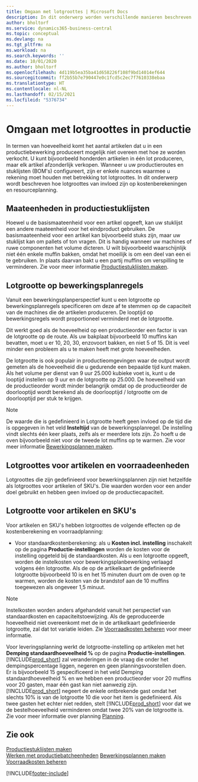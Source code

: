 ```yaml
---
title: Omgaan met lotgroottes | Microsoft Docs
description: In dit onderwerp worden verschillende manieren beschreven om met lotgroottes om te gaan.
author: bholtorf
ms.service: dynamics365-business-central
ms.topic: conceptual
ms.devlang: na
ms.tgt_pltfrm: na
ms.workload: na
ms.search.keywords: ''
ms.date: 10/01/2020
ms.author: bholtorf
ms.openlocfilehash: 4d119b5ea35ba41d658226f108f9bd14014ef644
ms.sourcegitcommit: ff2b55b7e790447e0c1fcd5c2ec7f7610338ebaa
ms.translationtype: HT
ms.contentlocale: nl-NL
ms.lasthandoff: 02/15/2021
ms.locfileid: "5376734"
---
```

# <a name="handling-lot-sizes-in-production"></a>Omgaan met lotgroottes in productie
In termen van hoeveelheid komt het aantal artikelen dat u in een productiebewerking produceert mogelijk niet overeen met hoe ze worden verkocht. U kunt bijvoorbeeld honderden artikelen in één lot produceren, maar elk artikel afzonderlijk verkopen. Wanneer u uw productieroutes en stuklijsten (BOM's) configureert, zijn er enkele nuances waarmee u rekening moet houden met betrekking tot lotgroottes. In dit onderwerp wordt beschreven hoe lotgroottes van invloed zijn op kostenberekeningen en resourceplanning.

## <a name="units-of-measure-in-production-bill-of-materials"></a>Maateenheden in productiestuklijsten
Hoewel u de basismaateenheid voor een artikel opgeeft, kan uw stuklijst een andere maateenheid voor het eindproduct gebruiken. De basismaateenheid voor een artikel kan bijvoorbeeld stuks zijn, maar uw stuklijst kan om pallets of ton vragen. Dit is handig wanneer uw machines of ruwe componenten het volume dicteren. U wilt bijvoorbeeld waarschijnlijk niet één enkele muffin bakken, omdat het moeilijk is om een deel van een ei te gebruiken. In plaats daarvan bakt u een partij muffins om verspilling te verminderen. Zie voor meer informatie [Productiestuklijsten maken](production-how-to-create-production-boms.md).

## <a name="lot-size-on-routing-lines"></a>Lotgrootte op bewerkingsplanregels
Vanuit een bewerkingsplanperspectief kunt u een lotgrootte op bewerkingsplanregels specificeren om deze af te stemmen op de capaciteit van de machines die de artikelen produceren. De looptijd op bewerkingsregels wordt proportioneel verminderd met de lotgrootte. 

Dit werkt goed als de hoeveelheid op een productieorder een factor is van de lotgrootte op de route. Als uw bakplaat bijvoorbeeld 10 muffins kan bevatten, moet u er 10, 20, 30, enzovoort bakken, en niet 5 of 15.  Dit is veel minder een probleem als u te maken heeft met grote hoeveelheden.

De lotgrootte is ook populair in productieomgevingen waar de output wordt gemeten als de hoeveelheid die u gedurende een bepaalde tijd kunt maken. Als het volume per dienst van 9 uur 25.000 kubieke voet is, kunt u de looptijd instellen op 9 uur en de lotgrootte op 25.000.
De hoeveelheid van de productieorder wordt minder belangrijk omdat op de productieorder de doorlooptijd wordt berekend als de doorlooptijd / lotgrootte om de doorlooptijd per stuk te krijgen.
 
> [!NOTE]
> De waarde die is gedefinieerd in Lotgrootte heeft geen invloed op de tijd die is opgegeven in het veld **Insteltijd** van de bewerkingsplanregel. De instelling vindt slechts één keer plaats, zelfs als er meerdere lots zijn. Zo hoeft u de oven bijvoorbeeld niet voor de tweede lot muffins op te warmen. Zie voor meer informatie [Bewerkingsplannen maken](production-how-to-create-routings.md).

## <a name="lot-sizes-for-items-and-stockkeeping-units"></a>Lotgroottes voor artikelen en voorraadeenheden
Lotgroottes die zijn gedefinieerd voor bewerkingsplannen zijn niet hetzelfde als lotgroottes voor artikelen of SKU's. Die waarden worden voor een ander doel gebruikt en hebben geen invloed op de productiecapaciteit. 

## <a name="lot-size-on-item-and-stockkeeping-units"></a>Lotgrootte voor artikelen en SKU's
Voor artikelen en SKU's hebben lotgroottes de volgende effecten op de kostenberekening en voorraadplanning:

* Voor standaardkostenberekening: als u **Kosten incl. instelling** inschakelt op de pagina **Productie-instellingen** worden de kosten voor de instelling opgeteld bij de standaardkosten. Als u een lotgrootte opgeeft, worden de instelkosten voor bewerkingsplanbewerking verlaagd volgens één lotgrootte. Als de op de artikelkaart de gedefinieerde lotgrootte bijvoorbeeld 10 is en het 15 minuten duurt om de oven op te warmen, worden de kosten van de brandstof aan de 10 muffins toegewezen als ongeveer 1,5 minuut. 

> [!NOTE]
> Instelkosten worden anders afgehandeld vanuit het perspectief van standaardkosten en capaciteitstoewijzing. Als de geproduceerde hoeveelheid niet overeenkomt met de in de artikelkaart gedefinieerde lotgrootte, zal dat tot variatie leiden. Zie [Voorraadkosten beheren](finance-manage-inventory-costs.md) voor meer informatie. <!--not sure that I got this part right seems to repeat the first example.-->

Voor leveringsplanning werkt de lotgrootte-instelling op artikelen met het **Demping standaardhoeveelheid %** op de pagina **Productie-instellingen**. [!INCLUDE[prod_short](includes/prod_short.md)] zal veranderingen in de vraag die onder het dempingspercentage liggen, negeren en geen planningsvoorstellen doen. Er is bijvoorbeeld 15 gespecificeerd in het veld Demping standaardhoeveelheid % en we hebben een productieorder voor 20 muffins voor 20 gasten, maar één gast kan niet aanwezig zijn. [!INCLUDE[prod_short](includes/prod_short.md)] negeert de enkele ontbrekende gast omdat het slechts 10% is van de lotgrootte 10 die voor het item is gedefinieerd. Als twee gasten het echter niet redden, stelt [!INCLUDE[prod_short](includes/prod_short.md)] voor dat we de bestelhoeveelheid verminderen omdat twee 20% van de lotgrootte is. Zie voor meer informatie over planning [Planning](production-planning.md).

## <a name="see-also"></a>Zie ook
[Productiestuklijsten maken](production-how-to-create-production-boms.md)  
[Werken met productiebatcheenheden](production-how-to-use-the-manufacturing-batch-unit-of-measure.md)
[Bewerkingsplannen maken](production-how-to-create-routings.md)  
[Voorraadkosten beheren](finance-manage-inventory-costs.md)


[!INCLUDE[footer-include](includes/footer-banner.md)]